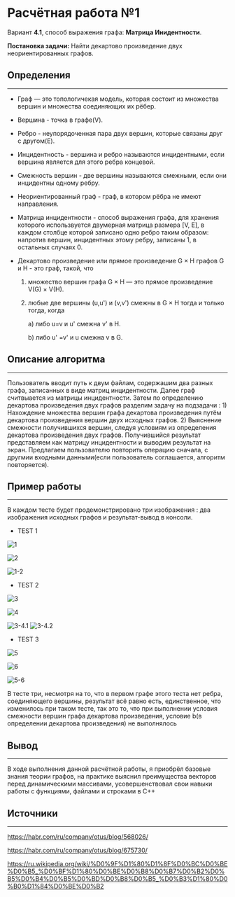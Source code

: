 # **Расчётная работа №1**

Вариант **4.1**, способ выражения графа: **Матрица Инидентности**.

**Постановка задачи:** Найти декартово произведение двух неориентированных графов.

## **Определения**

---

- Граф — это топологичекая модель, которая состоит из множества вершин и множества соединяющих их рёбер.

- Вершина - точка в графе(V).

- Ребро - неупорядоченная пара двух вершин, которые связаны друг с другом(E).

- Инцидентность - вершина и ребро называются инцидентными, если вершина является для этого ребра концевой.

- Смежность вершин - две вершины называются смежными, если они инцидентны одному ребру.

- Неориентированный граф - граф, в котором рёбра не имеют направления.

- Матрица инцидентности - способ выражения графа, для хранения которого использвуется двумерная матрица размера [V, E], в каждом столбце которой записано одно ребро таким образом: напротив вершин, инцидентных этому ребру, записаны 1, в остальных случаях 0.

- Декартово произведение или прямое произведение G × H графов G и H - это граф, такой, что
  1) множество вершин графа G × H — это прямое произведение V(G) × V(H).
  2) любые две вершины (u,u') и (v,v') смежны в G × H тогда и только тогда, когда

        a) либо u=v и u' смежна v' в H.
    
        b) либо u' =v' и u смежна v в G.

## **Описание алгоритма**

---

Пользователь вводит путь к двум файлам, содержашим два разных графа, записанных в виде матриц инцидентности. Далее граф считвыается из матрицы инцидентности. Затем по определению декартова произведения двух графов разделим задачу на подзадачи : 1) Нахождение множества вершин графа декартова произведения путём декартова произведения вершин двух исходных графов. 2) Выяснение смежности получившихся вершин, следуя условиям из определения декартова произведения двух графов. Получившийся результат представляем как матрицу инцидентности и выводим результат на экран. Предлагаем пользователю повторить операцию сначала, с другмии входными данными(если пользователь соглашается, алгоритм повторяется).

## **Пример работы**

---

В каждом тесте будет продемонстрировано три изображения : два изображения исходных графов и результат-вывод в консоли.

- TEST 1

![1](https://github.com/iit-22170x/RPIIS/blob/%D0%9A%D1%80%D1%8E%D0%BA_%D0%92_%D0%92/sem1/RR/code/1.png)

![2](https://github.com/iit-22170x/RPIIS/blob/%D0%9A%D1%80%D1%8E%D0%BA_%D0%92_%D0%92/sem1/RR/code/2.png)

![1-2](https://github.com/iit-22170x/RPIIS/blob/%D0%9A%D1%80%D1%8E%D0%BA_%D0%92_%D0%92/sem1/RR/code/1-2.png)

- TEST 2

![3](https://github.com/iit-22170x/RPIIS/blob/%D0%9A%D1%80%D1%8E%D0%BA_%D0%92_%D0%92/sem1/RR/code/3.png)

![4](https://github.com/iit-22170x/RPIIS/blob/%D0%9A%D1%80%D1%8E%D0%BA_%D0%92_%D0%92/sem1/RR/code/4.png)

![3-4.1](https://github.com/iit-22170x/RPIIS/blob/%D0%9A%D1%80%D1%8E%D0%BA_%D0%92_%D0%92/sem1/RR/code/3-4.1.png)
![3-4.2](https://github.com/iit-22170x/RPIIS/blob/%D0%9A%D1%80%D1%8E%D0%BA_%D0%92_%D0%92/sem1/RR/code/3-4.2.png)

- TEST 3

![5](https://github.com/iit-22170x/RPIIS/blob/%D0%9A%D1%80%D1%8E%D0%BA_%D0%92_%D0%92/sem1/RR/code/5.png)

![6](https://github.com/iit-22170x/RPIIS/blob/%D0%9A%D1%80%D1%8E%D0%BA_%D0%92_%D0%92/sem1/RR/code/6.png)

![5-6](https://github.com/iit-22170x/RPIIS/blob/%D0%9A%D1%80%D1%8E%D0%BA_%D0%92_%D0%92/sem1/RR/code/5-6.png)

В тесте три, несмотря на то, что в первом графе этого теста нет ребра, соединяющего вершины, результат всё равно есть, единственное, что изменилось при таком тесте, так это то, что при выполнении условия смежности вершин графа декартова произведения, условие b(в определении декартова произведения) не выполнялось

## **Вывод**

---

В ходе выполнения данной расчётной работы, я приобрёл базовые знания теории графов, на практике выяснил преимущества векторов перед динамическими массивами, усовершенствовал свои навыки работы с функциями, файлами и строками в C++

## **Источники**

---

https://habr.com/ru/company/otus/blog/568026/

https://habr.com/ru/company/otus/blog/675730/

https://ru.wikipedia.org/wiki/%D0%9F%D1%80%D1%8F%D0%BC%D0%BE%D0%B5_%D0%BF%D1%80%D0%BE%D0%B8%D0%B7%D0%B2%D0%B5%D0%B4%D0%B5%D0%BD%D0%B8%D0%B5_%D0%B3%D1%80%D0%B0%D1%84%D0%BE%D0%B2